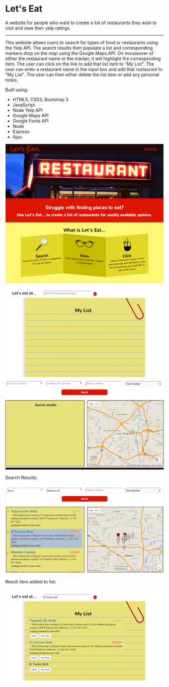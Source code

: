 <h1>Let's Eat</h1>

A website for people who want to create a list of restaurants they wish to visit and view their yelp ratings.

<hr>

This website allows users to search for types of food or restaurants using the Yelp API. The search results then populate a list and corresponding markers drop on the map using the Google Maps API. On mouseover of either the restaurant name or the marker, it will highlight the corresponding item. The user can click on the link to add that list item to "My List". The user can enter a restaurant name in the input box and add that restaurant to "My List". The user can then either delete the list item or add any personal notes. 

Built using:
  - HTML5, CSS3, Bootstrap 3 
  - JavaScript
  - Node Yelp API
  - Google Maps API
  - Google Fonts API 
  - Node 
  - Express
  - Ajax

![home](https://github.com/Nataliamodiano/restaurants/blob/master/images/final-screenshots/home.png?raw=true)

![home-two](https://github.com/Nataliamodiano/restaurants/blob/master/images/final-screenshots/home-two.png?raw=true)

Search Results:

![search](https://github.com/Nataliamodiano/restaurants/blob/master/images/final-screenshots/highlight.png?raw=true)

Result item added to list:

![list](https://github.com/Nataliamodiano/restaurants/blob/master/images/final-screenshots/manually-add-item.png?raw=true)